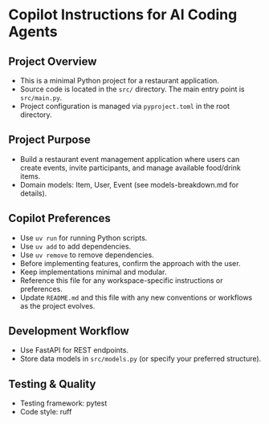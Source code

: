 # Copilot Instructions for AI Coding Agents

## Project Overview
- This is a minimal Python project for a restaurant application.
- Source code is located in the `src/` directory. The main entry point is `src/main.py`.
- Project configuration is managed via `pyproject.toml` in the root directory.

## Project Purpose
- Build a restaurant event management application where users can create events, invite participants, and manage available food/drink items.
- Domain models: Item, User, Event (see models-breakdown.md for details).

## Copilot Preferences
- Use `uv run` for running Python scripts.
- Use `uv add` to add dependencies.
- Use `uv remove` to remove dependencies.
- Before implementing features, confirm the approach with the user.
- Keep implementations minimal and modular.
- Reference this file for any workspace-specific instructions or preferences.
- Update `README.md` and this file with any new conventions or workflows as the project evolves.


## Development Workflow
- Use FastAPI for REST endpoints.
- Store data models in `src/models.py` (or specify your preferred structure).

## Testing & Quality
- Testing framework: pytest
- Code style: ruff
